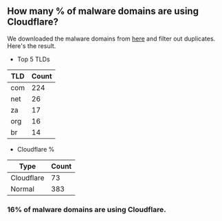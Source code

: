 ## How many % of malware domains are using Cloudflare?


We downloaded the malware domains from [here](https://urlhaus.abuse.ch) and filter out duplicates.
Here's the result.


[//]: # (start replacement)


- Top 5 TLDs

| TLD | Count |
| --- | --- |
| com | 224 |
| net | 26 |
| za | 17 |
| org | 16 |
| br | 14 |


- Cloudflare %

| Type | Count |
| --- | --- |
| Cloudflare | 73 |
| Normal | 383 |


### 16% of malware domains are using Cloudflare.